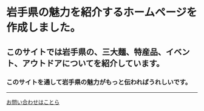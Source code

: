# 岩手県の魅力を紹介するホームページを作成しました。
## このサイトでは岩手県の、三大麺、特産品、イベント、アウトドアについてを紹介しています。
### このサイトを通して岩手県の魅力がもっと伝わればうれしいです。
  
  
---
[お問い合わせはことら](s.monowa.sys22@morijyobi.ac.jp)
